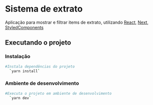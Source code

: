 # Sistema de extrato

Aplicação para mostrar e filtrar items de extrato, utilizando [React](https://reactjs.org/), [Next](https://nextjs.org/), [StyledComponents](https://styled-components.com/)

## Executando o projeto

### Instalação
```bash
#Instala dependências do projeto
  `yarn install`
```

### Ambiente de desenvolvimento
```bash
#Executa o projeto em ambiente de desenvolvimento
  `yarn dev`
```